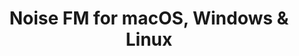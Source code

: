 ---
name: Noise FM
url: 'https://noisefm.ru/'
category: Entertainment
title: 'Noise FM for macOS, Windows & Linux'
key: noise-fm

---